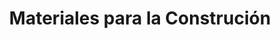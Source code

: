 ---
title: "Materiales para la Construción"
url: /ciudad-autonoma-de-buenos-aires/materiales-para-la-construcion/
shop: hágalo usted mismo
---
